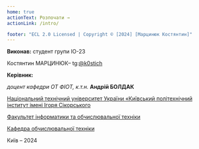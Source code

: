 ```yaml
---
home: true
actionText: Розпочати →
actionLink: /intro/

footer: "ECL 2.0 Licensed | Copyright © [2024] [Марцинюк Костянтин]"
---
```


**Виконав:** студент групи ІО-23

Костянтин МАРЦИНЮК– tg:[@k0stich](https://t.me/k0stich)

**Керівник:**

*доцент кафедри ОТ ФІОТ, к.т.н.* <span padding-right:5em></span> **Андрій БОЛДАК**

[Національний технічний університет України «Київський політехнічний інститут імені Ігоря Сікорського](https://kpi.ua/)

[Факультет інформатики та обчислювальної техніки](https://fiot.kpi.ua/)

[Кафедра обчислювальної техніки](https://comsys.kpi.ua/)

Київ – 2024
